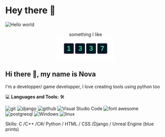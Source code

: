 # Hey there :wave:

<img src="https://raw.githubusercontent.com/sagar-viradiya/sagar-viradiya/master/resources/banner.png" alt="Hello world">

<p align="center"> 
  something I like<br>
  <img src="https://github.com/ArturDev00/ArturDev00/blob/main/Leet-img.png" width=180px/>
</p>

## Hi there 👋, my name is Nova
I'm a developper/ game developper, I love creating tools using python too


💻 **Languages and Tools:** 🛠️<br>

![git](https://img.shields.io/badge/git-black?logo=git&logoColor=%23fff&labelColor=blue)
![django](https://img.shields.io/badge/django-black?logo=django&logoColor=%23fff&labelColor=blue)
![github](https://img.shields.io/badge/github-black?logo=github&logoColor=%23fff&labelColor=blue)
![Visual Studio Code](https://img.shields.io/badge/-VSCode-000000?style=flat&logo=visual-studio-code&labelColor=007ACC) 
![font awesome](https://img.shields.io/badge/font%20awesome-black?logo=fontawesome&logoColor=%23fff&labelColor=blue)
![postgresql](https://img.shields.io/badge/postgresql-black?logo=postgresql&logoColor=%23fff&labelColor=blue)
![Windows](https://img.shields.io/badge/-Windows-000000?style=flat&logo=windows&logoColor=ffffff&labelColor=0078D6)
![linux](https://img.shields.io/badge/linux-black?logo=linux&logoColor=%23fff&labelColor=blue)





Skills: C /C++ /C#/ Python / HTML / CSS /Django / Unreal Engine (blue prints)




